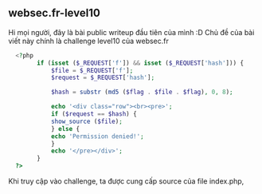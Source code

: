 ## websec.fr-level10

Hi mọi người, đây là bài public writeup đầu tiên của mình :D
Chủ đề của bài viết này chính là challenge level10 của websec.fr


```php
  <?php
        if (isset ($_REQUEST['f']) && isset ($_REQUEST['hash'])) {
            $file = $_REQUEST['f'];
            $request = $_REQUEST['hash'];

            $hash = substr (md5 ($flag . $file . $flag), 0, 8);

            echo '<div class="row"><br><pre>';
            if ($request == $hash) {
            show_source ($file);
            } else {
            echo 'Permission denied!';
            }
            echo '</pre></div>';
        }
  ?>
```

Khi truy cập vào challenge, ta được cung cấp source của file index.php, 
       
